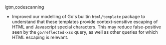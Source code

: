 lgtm,codescanning
* Improved our modelling of Go's builtin `html/template` package to understand that these templates provide context-sensitive escaping of HTML and Javascript special characters. This may reduce false-positive seen by the `go/reflected-xss` query, as well as other queries for which HTML escaping is relevant.

